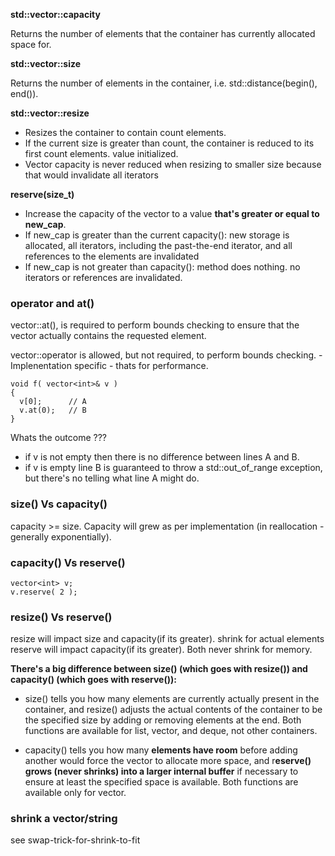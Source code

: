 
**std::vector::capacity**

Returns the number of elements that the container has currently allocated space for.

**std::vector::size**

Returns the number of elements in the container, i.e. std::distance(begin(), end()).

**std::vector::resize**

- Resizes the container to contain count elements.
- If the current size is greater than count, the container is reduced to its first count elements.
value initialized.
- Vector capacity is never reduced when resizing to smaller size because that would invalidate all iterators

**reserve(size_t)**

- Increase the capacity of the vector to a value **that's greater or equal to new_cap**.
- If new_cap is greater than the current capacity(): new storage is allocated, all iterators, including the past-the-end iterator, and all references to the elements are invalidated
- If new_cap is not greater than capacity():  method does nothing.  no iterators or references are invalidated.

### operator[]() and at()

vector<T>::at(), is required to perform bounds checking to ensure that the vector actually contains the requested element.

vector<T>::operator[]() is allowed, but not required, to perform bounds checking.  - Implenentation
specific - thats for performance.

```
void f( vector<int>& v )
{
  v[0];      // A
  v.at(0);   // B
}
```

Whats the outcome ???
- if v is not empty then there is no difference between lines A and B.
- if v is empty line B is guaranteed to throw a std::out_of_range exception, but there's no telling what line A might do.

### size() Vs capacity()
capacity >= size. Capacity will grew as per implementation (in reallocation - generally exponentially).


### capacity() Vs reserve()

```
vector<int> v;
v.reserve( 2 );
```


### resize() Vs reserve()

resize will impact size and capacity(if its greater). shrink for actual elements
reserve will impact capacity(if its greater). Both never shrink for memory.

**There's a big difference between size() (which goes with resize()) and capacity() (which goes with reserve()):**

- size() tells you how many elements are currently actually present in the container, and resize() adjusts the actual contents of the container to be the specified size by adding or removing elements at the end. Both functions are available for list, vector, and deque, not other containers.

- capacity() tells you how many **elements have room** before adding another would force the vector to allocate more space, and r**eserve() grows (never shrinks) into a larger internal buffer** if necessary to ensure at least the specified space is available. Both functions are available only for vector.

### shrink a vector/string

see swap-trick-for-shrink-to-fit